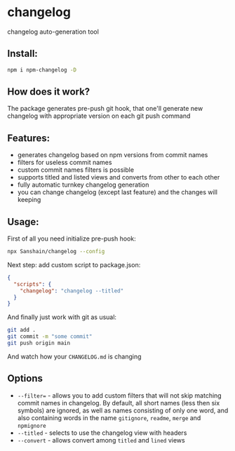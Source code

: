 # changelog

changelog auto-generation tool

## Install:

```sh
npm i npm-changelog -D
```

## How does it work?

The package generates pre-push git hook, that one'll generate new changelog with appropriate version on each git push command

## Features: 
- generates changelog based on npm versions from commit names
- filters for useless commit names
- custom commit names filters is possible
- supports titled and listed views and converts from other to each other
- fully automatic turnkey changelog generation
- you can change changelog (except last feature) and the changes will keeping

## Usage: 

First of all you need initialize pre-push hook:
```sh
npx Sanshain/changelog --config
```

Next step: add custom script to package.json: 

```json
{
  "scripts": {
    "changelog": "changelog --titled"
  }
}
```

And finally just work with git as usual:

```sh
git add . 
git commit -m "some commit"
git push origin main
```

And watch how your `CHANGELOG.md` is changing

## Options

- `--filter=` - allows you to add custom filters that will not skip matching commit names in changelog. By default, all short names (less then six symbols) are ignored, as well as names consisting of only one word, and also containing words in the name 
`gitignore`, `readme`, `merge` and `npmignore`
- `--titled` - selects to use the changelog view with headers
- `--convert` - allows convert among `titled` and `lined` views


